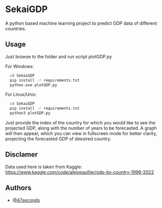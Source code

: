 # SekaiGDP
A python based machine learning project to predict GDP data of different countries.

## Usage

Just browse to the folder and run script plotGDP.py

For Windows:

```bash
  cd SekaiGDP
  pip install -r requirements.txt
  python.exe plotGDP.py
```

For Linux/Unix:
```bash
  cd SekaiGDP
  pip install -r requirements.txt
  python3 plotGDP.py
```

Just provide the index of the country for which you would like to see the projected GDP, along with the number of years to be forecasted. A graph will then appear, which you can view in fullscreen mode for better clarity, projecting the forecasted GDP of deesired country.

## Disclamer
Data used here is taken from Kaggle: https://www.kaggle.com/code/alejopaullier/gdp-by-country-1999-2022

## Authors
- [@47seconds](https://www.github.com/47seconds)